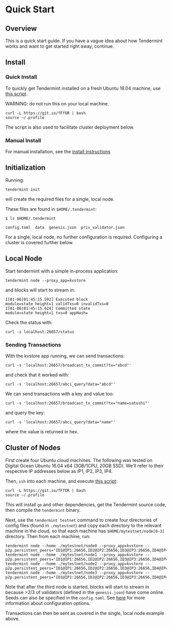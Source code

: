 # Quick Start

## Overview

This is a quick start guide. If you have a vague idea about how Tendermint
works and want to get started right away, continue.

## Install

### Quick Install

To quickly get Tendermint installed on a fresh
Ubuntu 16.04 machine, use [this script](https://git.io/fFfOR).

WARNING: do not run this on your local machine.

```
curl -L https://git.io/fFfOR | bash
source ~/.profile
```

The script is also used to facilitate cluster deployment below.

### Manual Install

For manual installation, see the [install instructions](install.md)

## Initialization

Running:

```
tendermint init
```

will create the required files for a single, local node.

These files are found in `$HOME/.tendermint`:

```
$ ls $HOME/.tendermint

config.toml  data  genesis.json  priv_validator.json
```

For a single, local node, no further configuration is required.
Configuring a cluster is covered further below.

## Local Node

Start tendermint with a simple in-process application:

```
tendermint node --proxy_app=kvstore
```

and blocks will start to stream in:

```
I[01-06|01:45:15.592] Executed block                               module=state height=1 validTxs=0 invalidTxs=0
I[01-06|01:45:15.624] Committed state                              module=state height=1 txs=0 appHash=
```

Check the status with:

```
curl -s localhost:26657/status
```

### Sending Transactions

With the kvstore app running, we can send transactions:

```
curl -s 'localhost:26657/broadcast_tx_commit?tx="abcd"'
```

and check that it worked with:

```
curl -s 'localhost:26657/abci_query?data="abcd"'
```

We can send transactions with a key and value too:

```
curl -s 'localhost:26657/broadcast_tx_commit?tx="name=satoshi"'
```

and query the key:

```
curl -s 'localhost:26657/abci_query?data="name"'
```

where the value is returned in hex.

## Cluster of Nodes

First create four Ubuntu cloud machines. The following was tested on Digital
Ocean Ubuntu 16.04 x64 (3GB/1CPU, 20GB SSD). We'll refer to their respective IP
addresses below as IP1, IP2, IP3, IP4.

Then, `ssh` into each machine, and execute [this script](https://git.io/fFfOR):

```
curl -L https://git.io/fFfOR | bash
source ~/.profile
```

This will install `go` and other dependencies, get the Tendermint source code, then compile the `tendermint` binary.

Next, use the `tendermint testnet` command to create four directories of config files (found in `./mytestnet`) and copy each directory to the relevant machine in the cloud, so that each machine has `$HOME/mytestnet/node[0-3]` directory. Then from each machine, run:

```
tendermint node --home ./mytestnet/node0 --proxy_app=kvstore --p2p.persistent_peers="ID1@IP1:26656,ID2@IP2:26656,ID3@IP3:26656,ID4@IP4:26656"
tendermint node --home ./mytestnet/node1 --proxy_app=kvstore --p2p.persistent_peers="ID1@IP1:26656,ID2@IP2:26656,ID3@IP3:26656,ID4@IP4:26656"
tendermint node --home ./mytestnet/node2 --proxy_app=kvstore --p2p.persistent_peers="ID1@IP1:26656,ID2@IP2:26656,ID3@IP3:26656,ID4@IP4:26656"
tendermint node --home ./mytestnet/node3 --proxy_app=kvstore --p2p.persistent_peers="ID1@IP1:26656,ID2@IP2:26656,ID3@IP3:26656,ID4@IP4:26656"
```

Note that after the third node is started, blocks will start to stream in
because >2/3 of validators (defined in the `genesis.json`) have come online.
Seeds can also be specified in the `config.toml`. See [here](../tendermint-core/configuration.md) for more information about configuration options.

Transactions can then be sent as covered in the single, local node example above.
